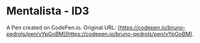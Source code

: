 # Mentalista - ID3

A Pen created on CodePen.io. Original URL: [https://codepen.io/bruno-pedrols/pen/vYpGoBM](https://codepen.io/bruno-pedrols/pen/vYpGoBM).


